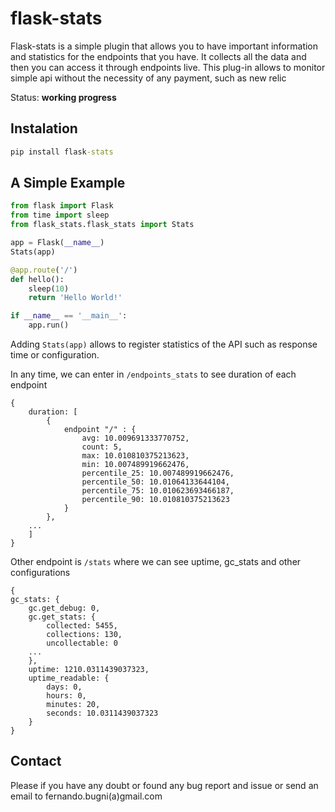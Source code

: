 # flask-stats

Flask-stats is a simple plugin that allows you to have important information and statistics for the endpoints that you have. It collects all the data and then you can access it through endpoints live. This plug-in allows to monitor simple api without the necessity of any payment, such as new relic

Status: **working progress**

## Instalation

```cmd
pip install flask-stats
```

## A Simple Example

```Python
from flask import Flask
from time import sleep
from flask_stats.flask_stats import Stats

app = Flask(__name__)
Stats(app)

@app.route('/')
def hello():
    sleep(10)
    return 'Hello World!'

if __name__ == '__main__':
    app.run()
```

Adding ```Stats(app)``` allows to register statistics of the API such as response time or configuration. 

In any time, we can enter in ```/endpoints_stats``` to see duration of each endpoint
```
{
    duration: [
        {
            endpoint "/" : {
                avg: 10.009691333770752,
                count: 5,
                max: 10.010810375213623,
                min: 10.007489919662476,
                percentile_25: 10.007489919662476,
                percentile_50: 10.01064133644104,
                percentile_75: 10.010623693466187,
                percentile_90: 10.010810375213623
            }
        },
    ...
    ]
}
```
Other endpoint is ```/stats``` where we can see uptime, gc_stats and other configurations

```
{
gc_stats: {
    gc.get_debug: 0,
    gc.get_stats: {
        collected: 5455,
        collections: 130,
        uncollectable: 0
    ...
    },
    uptime: 1210.0311439037323,
    uptime_readable: {
        days: 0,
        hours: 0,
        minutes: 20,
        seconds: 10.0311439037323
    }
}
```

## Contact
Please if you have any doubt or found any bug report and issue or send an email to fernando.bugni(a)gmail.com

<!---
Comments how to update to pypi
==============================
Tutorial: https://packaging.python.org/tutorials/packaging-projects/

Official: https://pypi.org/manage/projects/
Test: https://test.pypi.org/manage/projects/

** Upload package
* python3 -m pip install --user --upgrade setuptools wheel
* python3 setup.py sdist bdist_wheel
    dist/
        example_pkg_YOUR_USERNAME_HERE-0.0.1-py3-none-any.whl
        example_pkg_YOUR_USERNAME_HERE-0.0.1.tar.gz
* python3 -m pip install --user --upgrade twine
* python3 -m twine upload --repository-url https://test.pypi.org/legacy/ dist/*
    Uploading distributions to https://test.pypi.org/legacy/
    Enter your username: [your username]
    Enter your password:
    Uploading example_pkg_YOUR_USERNAME_HERE-0.0.1-py3-none-any.whl
    100%|█████████████████████| 4.65k/4.65k [00:01<00:00, 2.88kB/s]

** Installing your newly uploaded package
* Create a new venv
* python3 -m pip install --index-url https://test.pypi.org/simple/ --no-deps example-pkg-YOUR-USERNAME-HERE

** To Upload package for production 
* python3 -m twine upload dist/*

-->